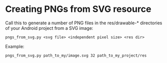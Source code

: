# Creating PNGs from SVG resource

Call this to generate a number of PNG files in the res/drawable-\*
directories of your Android project from a SVG image:

    pngs_from_svg.py <svg file> <independent pixel size> <res dir>

Example:

    pngs_from_svg.py path_to_my/image.svg 32 path_to_my_project/res
